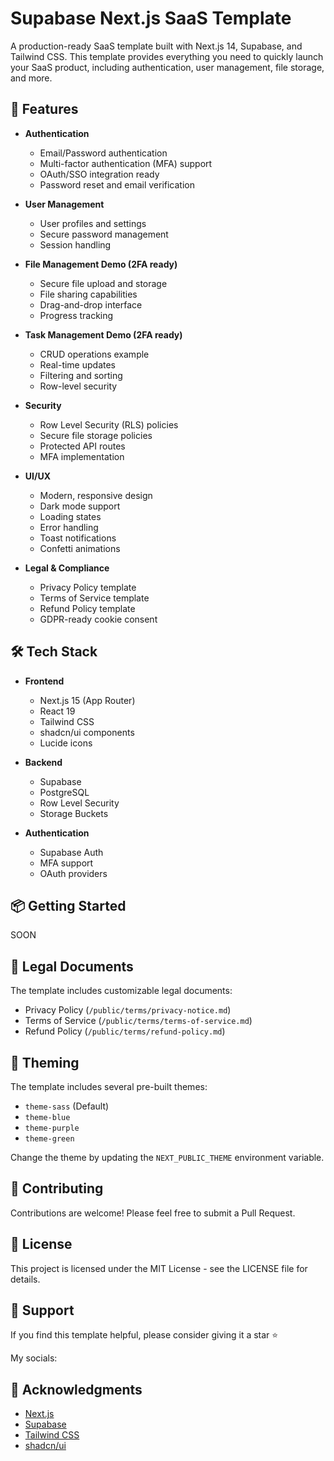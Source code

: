 # Supabase Next.js SaaS Template

A production-ready SaaS template built with Next.js 14, Supabase, and Tailwind CSS. This template provides everything you need to quickly launch your SaaS product, including authentication, user management, file storage, and more.

## 🚀 Features

- **Authentication**
    - Email/Password authentication
    - Multi-factor authentication (MFA) support
    - OAuth/SSO integration ready
    - Password reset and email verification

- **User Management**
    - User profiles and settings
    - Secure password management
    - Session handling

- **File Management Demo (2FA ready)**
    - Secure file upload and storage
    - File sharing capabilities
    - Drag-and-drop interface
    - Progress tracking

- **Task Management Demo (2FA ready)**
    - CRUD operations example
    - Real-time updates
    - Filtering and sorting
    - Row-level security

- **Security**
    - Row Level Security (RLS) policies
    - Secure file storage policies
    - Protected API routes
    - MFA implementation

- **UI/UX**
    - Modern, responsive design
    - Dark mode support
    - Loading states
    - Error handling
    - Toast notifications
    - Confetti animations

- **Legal & Compliance**
    - Privacy Policy template
    - Terms of Service template
    - Refund Policy template
    - GDPR-ready cookie consent

## 🛠️ Tech Stack

- **Frontend**
    - Next.js 15 (App Router)
    - React 19
    - Tailwind CSS
    - shadcn/ui components
    - Lucide icons

- **Backend**
    - Supabase
    - PostgreSQL
    - Row Level Security
    - Storage Buckets

- **Authentication**
    - Supabase Auth
    - MFA support
    - OAuth providers

## 📦 Getting Started

SOON

## 📄 Legal Documents

The template includes customizable legal documents:

- Privacy Policy (`/public/terms/privacy-notice.md`)
- Terms of Service (`/public/terms/terms-of-service.md`)
- Refund Policy (`/public/terms/refund-policy.md`)

## 🎨 Theming

The template includes several pre-built themes:
- `theme-sass` (Default)
- `theme-blue`
- `theme-purple`
- `theme-green`

Change the theme by updating the `NEXT_PUBLIC_THEME` environment variable.

## 🤝 Contributing

Contributions are welcome! Please feel free to submit a Pull Request.

## 📝 License

This project is licensed under the MIT License - see the LICENSE file for details.

## 💪 Support

If you find this template helpful, please consider giving it a star ⭐️

My socials:


## 🙏 Acknowledgments

- [Next.js](https://nextjs.org/)
- [Supabase](https://supabase.com/)
- [Tailwind CSS](https://tailwindcss.com/)
- [shadcn/ui](https://ui.shadcn.com/)